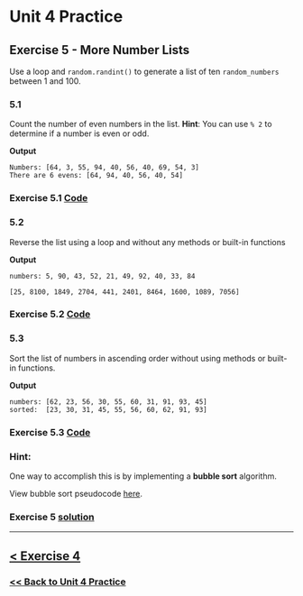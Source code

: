 # **Unit 4 Practice**

## **Exercise 5 - More Number Lists**

Use a loop and `random.randint()` to generate a list of ten `random_numbers` between 1 and 100.

### **5.1**

Count the number of even numbers in the list. **Hint**: You can use `% 2` to determine if a number is even or odd.

**Output**

    Numbers: [64, 3, 55, 94, 40, 56, 40, 69, 54, 3]
    There are 6 evens: [64, 94, 40, 56, 40, 54]

### Exercise 5.1 [Code](/programming_101/code/unit_04/exercise-5.1.py)

### **5.2**

Reverse the list using a loop and without any methods or built-in functions

**Output**

    numbers: 5, 90, 43, 52, 21, 49, 92, 40, 33, 84

    [25, 8100, 1849, 2704, 441, 2401, 8464, 1600, 1089, 7056]

### Exercise 5.2 [Code](/programming_101/code/unit_04/exercise-5.2.py)

### **5.3**

Sort the list of numbers in ascending order without using methods or built-in functions.

**Output**

    numbers: [62, 23, 56, 30, 55, 60, 31, 91, 93, 45]
    sorted:  [23, 30, 31, 45, 55, 56, 60, 62, 91, 93]

### Exercise 5.3 [Code](/programming_101/code/unit_04/exercise-5.1.py)

### **Hint:**

One way to accomplish this is by implementing a **bubble sort** algorithm.

View bubble sort pseudocode [here](./solutions/exercise_5_pseudocode.md).

### Exercise 5 [solution](./solutions/exercise_5_solution.md)

---

## [< Exercise 4](exercise_4.md)

### [<< Back to Unit 4 Practice](/practice/unit_4/)